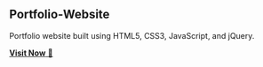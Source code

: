 ## Portfolio-Website
Portfolio website built using HTML5, CSS3, JavaScript, and jQuery.

<a href="https://portfolio-chavvi23s-projects.vercel.app/" target="_blank">**Visit Now** 🚀</a>

